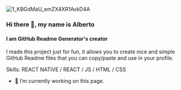 ![1_KBGdMaU_emZX4XR1AvkD4A](https://user-images.githubusercontent.com/27541840/126059487-4af1bc35-e25b-4e9f-9c8f-72071cdfaf6f.gif)
### Hi there 👋, my name is Alberto
#### I am GitHub Readme Generator's creator
I made this project just for fun, it allows you to create nice and simple GitHub Readme files that you can copy/paste and use in your profile.


Skills: REACT NATIVE / REACT / JS / HTML / CSS

- 🔭 I’m currently working on this page. 




